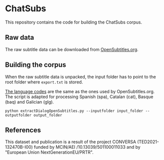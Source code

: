 # ChatSubs

This repository contains the code for building the ChatSubs corpus.

## Raw data

The raw subtitle data can be downloaded from [OpenSubtitles.org](https://dl.opensubtitles.org/addons/export/).

## Building the corpus

When the raw subtitle data is unpacked, the input folder has to point to the root folder where `export.txt` is stored. 

[The language codes](https://www.loc.gov/standards/iso639-2/php/code_list.php) are the same as the ones used by OpenSubtitles.org. The script is adapted for processing Spanish (spa), Catalan (cat), Basque (baq) and Galician (glg).

```
python extractDialogOpenSubtitles.py --inputfolder input_folder --outputfolder output_folder
```

## References

This dataset and publication is a result of the project CONVERSA (TED2021-132470B-I00) funded by MCIN/AEI /10.13039/501100011033 and by "European Union NextGenerationEU/PRTR".
